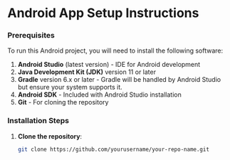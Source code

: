 # Android App Setup Instructions

### Prerequisites
To run this Android project, you will need to install the following software:
1. **Android Studio** (latest version) - IDE for Android development
2. **Java Development Kit (JDK)** version 11 or later
3. **Gradle** version 6.x or later - Gradle will be handled by Android Studio but ensure your system supports it.
4. **Android SDK** - Included with Android Studio installation
5. **Git** - For cloning the repository

### Installation Steps

1. **Clone the repository**:
   ```bash
   git clone https://github.com/yourusername/your-repo-name.git
